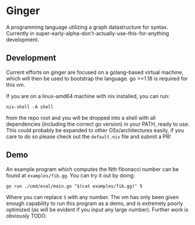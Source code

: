 # Ginger

A programming language utilizing a graph datastructure for syntax. Currently in
super-early-alpha-don't-actually-use-this-for-anything development.

## Development

Current efforts on ginger are focused on a golang-based virtual machine, which
will then be used to bootstrap the language. go >=1.18 is required for this vm.

If you are on a linux-amd64 machine with nix installed, you can run:

```
nix-shell -A shell
```

from the repo root and you will be dropped into a shell with all dependencies
(including the correct go version) in your PATH, ready to use. This could
probably be expanded to other OSs/architectures easily, if you care to do so
please check out the `default.nix` file and submit a PR!

## Demo

An example program which computes the Nth fibonacci number can be found at
`examples/fib.gg`. You can try it out by doing:

```
go run ./cmd/eval/main.go "$(cat examples/fib.gg)" 5
```

Where you can replace `5` with any number. The vm has only been given enough
capability to run this program as a demo, and is extremely poorly optimized (as
will be evident if you input any large number). Further work is obviously TODO.
